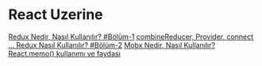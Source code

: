 # React Uzerine

[Redux Nedir, Nasıl Kullanılır? #Bölüm-1](https://medium.com/@erdemuslu/redux-nedir-nas%C4%B1l-kullan%C4%B1l%C4%B1r-b%C3%B6l%C3%BCm-1-4dad7a0f3b57)
[combineReducer, Provider, connect … Redux Nasıl Kullanılır? #Bölüm-2](https://medium.com/@erdemuslu/combinereducer-provider-connect-redux-nas%C4%B1l-kullan%C4%B1l%C4%B1r-b%C3%B6l%C3%BCm-2-b70a8b70d50a)
[Mobx Nedir, Nasıl Kullanılır?](https://medium.com/@erdemuslu/mobx-nedir-nas%C4%B1l-kullan%C4%B1l%C4%B1r-78a2e9cd205b)
[React.memo() kullanımı ve faydası](https://medium.com/@erdemuslu/react-memo-kullan%C4%B1m%C4%B1-ve-faydas%C4%B1-faab0ab3748b)